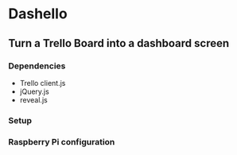 # Dashello 

## Turn a Trello Board into a dashboard screen

### Dependencies

- Trello client.js
- jQuery.js
- reveal.js

### Setup

### Raspberry Pi configuration
